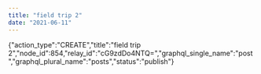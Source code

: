 ```yaml
---
title: "field trip 2"
date: "2021-06-11"
---
```


{"action\_type":"CREATE","title":"field trip 2","node\_id":854,"relay\_id":"cG9zdDo4NTQ=","graphql\_single\_name":"post","graphql\_plural\_name":"posts","status":"publish"}

